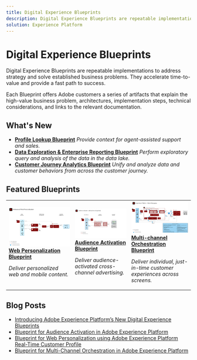 ```yaml
---
title: Digital Experience Blueprints
description: Digital Experience Blueprints are repeatable implementations to address strategy and solve established business problems. They accelerate time-to-value and provide a fast path to success.
solution: Experience Platform
---
```


# Digital Experience Blueprints

Digital Experience Blueprints are repeatable implementations to address strategy and solve established business problems. They accelerate time-to-value and provide a fast path to success.
 
Each Blueprint offers Adobe customers a series of artifacts that explain the high-value business problem, architectures, implementation steps, technical considerations, and links to the relevant documentation.

## What's New

* **[Profile Lookup Blueprint](/help/blueprints/customer-activity-hub/overview.md)**
    *Provide context for agent-assisted support and sales.*
* **[Data Exploration & Enterprise Reporting Blueprint](/help/blueprints/data-exploration/overview.md)**
    *Perform exploratory query and analysis of the data in the data lake.*
* **[Customer Journey Analytics Blueprint](/help/blueprints/customer-journey-analytics/overview.md)**
    *Unify and analyze data and customer behaviors from across the customer journey.​*

## Featured Blueprints

<table>
<tr>
  <td>
    <a href="/help/blueprints/web-personalization/overview.md"><img alt="thumbnail image for the 'Web Personalization' blueprint" src="web-personalization/assets/personalization.svg" /></a>
    <div><a href="/help/blueprints/web-personalization/overview.md"><strong>Web Personalization Blueprint</strong></a></div>
    <p><em>Deliver personalized web and mobile content.</em></p>
  </td>
  <td>
    <a href="/help/blueprints/audience-activation/overview.md"><img alt="thumbnail image for the 'Audience Activation' blueprint" src="audience-activation/assets/aam.svg" /></a>
    <div><a href="/help/blueprints/audience-activation/overview.md"><strong>Audience Activation Blueprint</strong></a></div>
    <p><em>Deliver audience-activated cross-channel advertising.</em></p>
  </td>
  <td>
    <a href="/help/blueprints/multi-channel-message-orchestration/overview.md"><img alt="thumbnail image for the 'Multi-channel Orchestration blueprint'" src="multi-channel-message-orchestration/assets/aepbatch.svg" /></a>
    <div><a href="/help/blueprints/multi-channel-message-orchestration/overview.md"><strong>Multi-channel Orchestration Blueprint</strong></a></div>
    <p><em>Deliver individual, just-in-time customer experiences across screens.</em></p>
  </td>
</tr>
</table>


## Blog Posts

* [Introducing Adobe Experience Platform’s New Digital Experience Blueprints](https://medium.com/adobetech/introducing-adobe-experience-platforms-new-digital-experience-blueprints-93a6b5f5da7c)
* [Blueprint for Audience Activation in Adobe Experience Platform](https://medium.com/adobetech/a-blueprint-for-audience-activation-in-adobe-experience-platform-b2b30fae90fd)
* [Blueprint for Web Personalization using Adobe Experience Platform Real-Time Customer Profile](https://medium.com/adobetech/blueprint-for-web-personalization-using-adobe-experience-platform-real-time-customer-profile-fef2ce7a4b2f)
* [Blueprint for Multi-Channel Orchestration in Adobe Experience Platform](https://medium.com/adobetech/blueprint-for-multi-channel-orchestration-in-adobe-experience-platform-c68317e94184)
